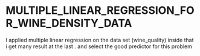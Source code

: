 # MULTIPLE_LINEAR_REGRESSION_FOR_WINE_DENSITY_DATA
I applied multiple linear regression on the data set (wine_quality)
inside that i get many result at the last .
and select the good predictor for this problem
